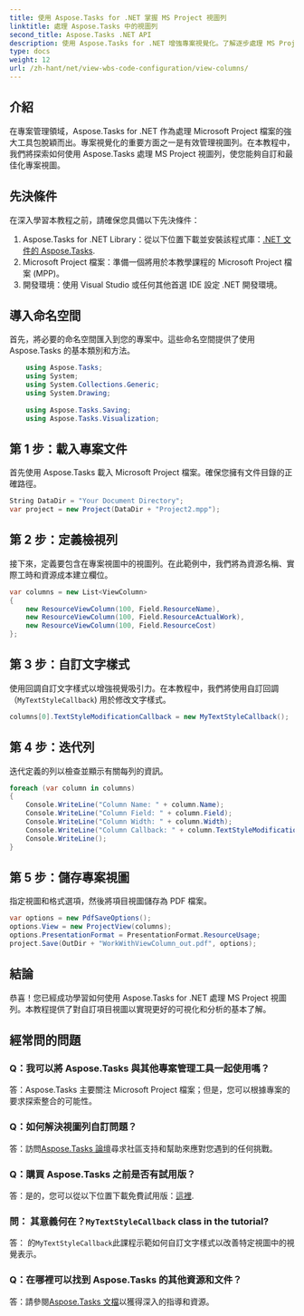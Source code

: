 ```yaml
---
title: 使用 Aspose.Tasks for .NET 掌握 MS Project 視圖列
linktitle: 處理 Aspose.Tasks 中的視圖列
second_title: Aspose.Tasks .NET API
description: 使用 Aspose.Tasks for .NET 增強專案視覺化。了解逐步處理 MS Project 視圖列。提高效率和客製化。
type: docs
weight: 12
url: /zh-hant/net/view-wbs-code-configuration/view-columns/
---
```

## 介紹
在專案管理領域，Aspose.Tasks for .NET 作為處理 Microsoft Project 檔案的強大工具包脫穎而出。專案視覺化的重要方面之一是有效管理視圖列。在本教程中，我們將探索如何使用 Aspose.Tasks 處理 MS Project 視圖列，使您能夠自訂和最佳化專案視圖。
## 先決條件
在深入學習本教程之前，請確保您具備以下先決條件：
1.  Aspose.Tasks for .NET Library：從以下位置下載並安裝該程式庫：[.NET 文件的 Aspose.Tasks](https://reference.aspose.com/tasks/net/).
2. Microsoft Project 檔案：準備一個將用於本教學課程的 Microsoft Project 檔案 (MPP)。
3. 開發環境：使用 Visual Studio 或任何其他首選 IDE 設定 .NET 開發環境。
## 導入命名空間
首先，將必要的命名空間匯入到您的專案中。這些命名空間提供了使用 Aspose.Tasks 的基本類別和方法。
```csharp
    using Aspose.Tasks;
    using System;
    using System.Collections.Generic;
    using System.Drawing;
    
    using Aspose.Tasks.Saving;
    using Aspose.Tasks.Visualization;
```
## 第 1 步：載入專案文件
首先使用 Aspose.Tasks 載入 Microsoft Project 檔案。確保您擁有文件目錄的正確路徑。
```csharp
String DataDir = "Your Document Directory";
var project = new Project(DataDir + "Project2.mpp");
```
## 第 2 步：定義檢視列
接下來，定義要包含在專案視圖中的視圖列。在此範例中，我們將為資源名稱、實際工時和資源成本建立欄位。
```csharp
var columns = new List<ViewColumn>
{
    new ResourceViewColumn(100, Field.ResourceName),
    new ResourceViewColumn(100, Field.ResourceActualWork),
    new ResourceViewColumn(100, Field.ResourceCost)
};
```
## 第 3 步：自訂文字樣式
使用回調自訂文字樣式以增強視覺吸引力。在本教程中，我們將使用自訂回調（`MyTextStyleCallback`) 用於修改文字樣式。
```csharp
columns[0].TextStyleModificationCallback = new MyTextStyleCallback();
```
## 第 4 步：迭代列
迭代定義的列以檢查並顯示有關每列的資訊。
```csharp
foreach (var column in columns)
{
    Console.WriteLine("Column Name: " + column.Name);
    Console.WriteLine("Column Field: " + column.Field);
    Console.WriteLine("Column Width: " + column.Width);
    Console.WriteLine("Column Callback: " + column.TextStyleModificationCallback);
    Console.WriteLine();
}
```
## 第 5 步：儲存專案視圖
指定視圖和格式選項，然後將項目視圖儲存為 PDF 檔案。
```csharp
var options = new PdfSaveOptions();
options.View = new ProjectView(columns);
options.PresentationFormat = PresentationFormat.ResourceUsage;
project.Save(OutDir + "WorkWithViewColumn_out.pdf", options);
```
## 結論
恭喜！您已經成功學習如何使用 Aspose.Tasks for .NET 處理 MS Project 視圖列。本教程提供了對自訂項目視圖以實現更好的可視化和分析的基本了解。

## 經常問的問題
### Q：我可以將 Aspose.Tasks 與其他專案管理工具一起使用嗎？
答：Aspose.Tasks 主要關注 Microsoft Project 檔案；但是，您可以根據專案的要求探索整合的可能性。
### Q：如何解決視圖列自訂問題？
答：訪問[Aspose.Tasks 論壇](https://forum.aspose.com/c/tasks/15)尋求社區支持和幫助來應對您遇到的任何挑戰。
### Q：購買 Aspose.Tasks 之前是否有試用版？
答：是的，您可以從以下位置下載免費試用版：[這裡](https://releases.aspose.com/).
### 問： 其意義何在？`MyTextStyleCallback` class in the tutorial?
答： 的`MyTextStyleCallback`此課程示範如何自訂文字樣式以改善特定視圖中的視覺表示。
### Q：在哪裡可以找到 Aspose.Tasks 的其他資源和文件？
答：請參閱[Aspose.Tasks 文檔](https://reference.aspose.com/tasks/net/)以獲得深入的指導和資源。
